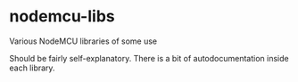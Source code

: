 # nodemcu-libs
Various NodeMCU libraries of some use

Should be fairly self-explanatory. There is a bit of autodocumentation inside each library.
